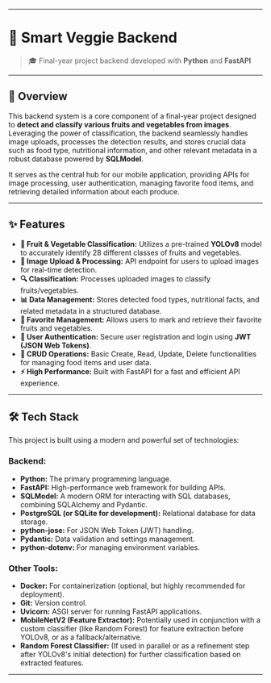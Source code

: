 

---

# 🥦 Smart Veggie Backend

> 🎓 Final-year project backend developed with **Python** and **FastAPI**

---

## 🚀 Overview

This backend system is a core component of a final-year project designed to **detect and classify various fruits and vegetables from images**. Leveraging the power of classification, the backend seamlessly handles image uploads, processes the detection results, and stores crucial data such as food type, nutritional information, and other relevant metadata in a robust database powered by **SQLModel**.

It serves as the central hub for our mobile application, providing APIs for image processing, user authentication, managing favorite food items, and retrieving detailed information about each produce.

---

## ✨ Features

* **🍏 Fruit & Vegetable Classification:** Utilizes a pre-trained **YOLOv8** model to accurately identify 28 different classes of fruits and vegetables.
* **📸 Image Upload & Processing:** API endpoint for users to upload images for real-time detection.
* **🔍 Classification:** Processes uploaded images to classify fruits/vegetables.
* **📊 Data Management:** Stores detected food types, nutritional facts, and related metadata in a structured database.
* **💖 Favorite Management:** Allows users to mark and retrieve their favorite fruits and vegetables.
* **🔐 User Authentication:** Secure user registration and login using **JWT (JSON Web Tokens)**.
* **📝 CRUD Operations:** Basic Create, Read, Update, Delete functionalities for managing food items and user data.
* **⚡️ High Performance:** Built with FastAPI for a fast and efficient API experience.

---

## 🛠️ Tech Stack

This project is built using a modern and powerful set of technologies:

### Backend:

* **Python:** The primary programming language.
* **FastAPI:** High-performance web framework for building APIs.
* **SQLModel:** A modern ORM for interacting with SQL databases, combining SQLAlchemy and Pydantic.
* **PostgreSQL (or SQLite for development):** Relational database for data storage.
* **python-jose:** For JSON Web Token (JWT) handling.
* **Pydantic:** Data validation and settings management.
* **python-dotenv:** For managing environment variables.

### Other Tools:

* **Docker:** For containerization (optional, but highly recommended for deployment).
* **Git:** Version control.
* **Uvicorn:** ASGI server for running FastAPI applications.
* **MobileNetV2 (Feature Extractor):** Potentially used in conjunction with a custom classifier (like Random Forest) for feature extraction before YOLOv8, or as a fallback/alternative.
* **Random Forest Classifier:** (If used in parallel or as a refinement step after YOLOv8's initial detection) for further classification based on extracted features.

---